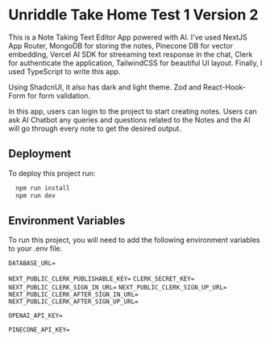 
# Unriddle Take Home Test 1 Version 2

This is a Note Taking Text Editor App powered with AI. I've used NextJS App Router, MongoDB for storing the notes, Pinecone DB for vector embedding, Vercel AI SDK for streeaming text response in the chat, Clerk for authenticate the application, TailwindCSS for beautiful UI layout. Finally, I used TypeScript to write this app.

Using ShadcnUI, it also has dark and light theme. Zod and React-Hook-Form for form validation.

In this app, users can login to the project to start creating notes. Users can ask AI Chatbot any queries and questions related to the Notes and the AI will go through every note to get the desired output.

## Deployment

To deploy this project run:

```bash
  npm run install
  npm run dev
```


## Environment Variables

To run this project, you will need to add the following environment variables to your .env file.

`DATABASE_URL=`

`NEXT_PUBLIC_CLERK_PUBLISHABLE_KEY=`
`CLERK_SECRET_KEY=`
`NEXT_PUBLIC_CLERK_SIGN_IN_URL=`
`NEXT_PUBLIC_CLERK_SIGN_UP_URL=`
`NEXT_PUBLIC_CLERK_AFTER_SIGN_IN_URL=`
`NEXT_PUBLIC_CLERK_AFTER_SIGN_UP_URL=`

`OPENAI_API_KEY=`

`PINECONE_API_KEY=`


